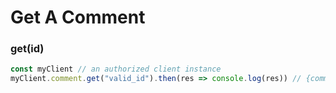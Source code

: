 # Get A Comment

### get(id) <a href="getid" id="getid"></a>

```javascript
const myClient // an authorized client instance
myClient.comment.get("valid_id").then(res => console.log(res)) // {comment object}
```